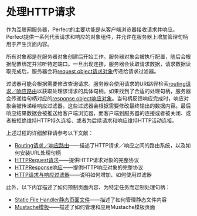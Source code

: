 # 处理HTTP请求
作为互联网服务器，Perfect的主要功能是从客户端浏览器接收请求并响应。Perfect提供一系列代表请求和响应的对象组件，并允许在服务器上增加管理句柄用于产生页面内容。

所有对象都是在服务器对象创建后开始工作。服务器对象会被执行配置，随后会根据配置绑定并监听特定端口。一旦出现连接，服务器会读取请求数据，请求数据读取完成后，服务器会将[request object请求对象](HTTPRequest.md)传递给请求过滤器。

过滤器可能会根据需要修改查询请求。服务器会使用请求的URI路径检索[routing请求／响应路由](routing.md)以获取处理该请求的具体句柄。如果找到了合适的处理句柄，服务器会传递给句柄对应的[response object响应对象](HTTPResponse.md)。当句柄反馈响应完成时，响应对象会被传递给响应过滤器。这些过滤器会根据需要修改最终输出的数据内容。最后响应结果数据会被推送给客户端浏览器，而客户端到服务器的连接或者被关闭、或者被拒绝维持HTTP持久连接、或者为后续请求和响应维持HTTP活动连接。

上述过程的详细解释请参考以下文献：

* [Routing请求／响应路由](routing.md)——描述了HTTP请求／响应之间的路由系统，以及如何安装URL处理句柄
* [HTTPRequest请求](HTTPRequest.md)——提供HTTP请求对象的完整协议
* [HTTPResponse响应](HTTPResponse.md)——提供HTTP响应对象的完整协议
* [HTTP请求与响应过滤器](filters.md)——说明如何增加、如何使用过滤器

此外，以下内容描述了如何预制页面内容、为特定任务而定制处理句柄：

* [Static File Handler静态页面文件](staticFileContent.md)——描述了如何管理静态文件内容
* [Mustache模板](mustache.md)——描述了如何管理和应用Mustache模板页面
